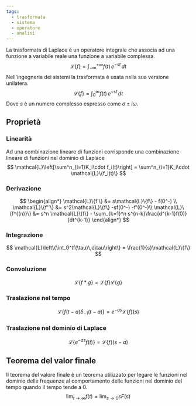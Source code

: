 ```yaml
---
tags:
  - trasformata
  - sistema
  - operatore
  - analisi
---
```

La trasformata di Laplace è un operatore integrale che associa ad una funzione a variabile reale una funzione a variabile complessa.
$$
\mathcal{L}\{f\}=\int^{+\infty}_{-\infty}f(t)\,e^{-st}\,dt
$$
Nell'ingegneria dei sistemi la trasformata è usata nella sua versione unilatera.
$$
\mathcal{L}\{f\}=\int^{\infty}_{0}f(t)\,e^{-st}\,dt
$$
Dove $s$ è un numero complesso espresso come $\sigma\pm i\omega$.
## Proprietà
### Linearità
Ad una combinazione lineare di funzioni corrisponde una combinazione lineare di funzioni nel dominio di Laplace
$$
\mathcal{L}\left[\sum^n_{i=1}K_i\cdot f_i(t)\right] = \sum^n_{i=1}K_i\cdot \mathcal{L}\{f_i(t)\}
$$
### Derivazione
$$
\begin{align*}
\mathcal{L}\{f'\} &= s\mathcal{L}\{f\} - f(0^-) \\
\mathcal{L}\{f''\} &= s^2\mathcal{L}\{f\} -sf(0^-) -f'(0^-)\\
\mathcal{L}\{f^{(n)}\} &= s^n \mathcal{L}\{f\} - \sum_{k=1}^n s^{n-k}\frac{d^{k-1}f(0)}{dt^{k-1}}
\end{align*}
$$
### Integrazione
$$
\mathcal{L}\left\{\int_0^tf(\tau)\,d\tau\right\} = \frac{1}{s}\mathcal{L}\{f\}
$$
### Convoluzione
$$
\mathcal{L}\{f*g\} = \mathcal{L}\{f\}\mathcal{L}\{g\}
$$
### Traslazione nel tempo
$$
\mathcal{L}\{f(t-a)\delta_{-1}(t-a)\} = e^{-as}\mathcal{L}\{f\}(s)
$$
### Traslazione nel dominio di Laplace
$$
\mathcal{L}\{e^{-as}f(t)\} = \mathcal{L}\{f\}(s-a)
$$
## Teorema del valor finale
Il teorema del valore finale è un teorema utilizzato per legare le funzioni nel dominio delle frequenze al comportamento delle funzioni nel dominio del tempo quando il tempo tende a $0$.
$$
\lim_{t\to\infty}f(t) = \lim_{s\to0}sF(s)
$$
